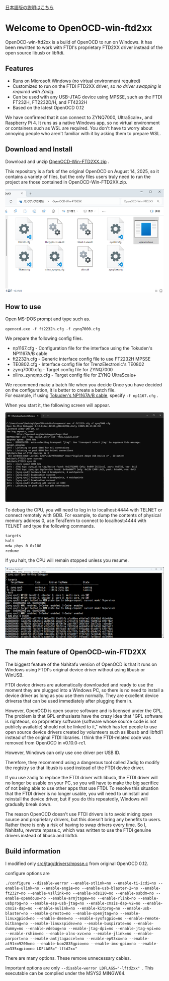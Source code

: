 [日本語版の説明はこちら](./READMEj.md)
# Welcome to OpenOCD-win-ftd2xx

OpenOCD-win-ftd2xx is a build of OpenOCD to run on Windows.
It has been rewritten to work with FTDI's proprietary FTD2XX driver instead of the open source libusb or libftdi.

## Features
* Runs on Microsoft Windows (no virtual environment required)
* Customized to run on the FTDI FTD2XX driver, so *no driver swapping is required with Zadig*.
* Can be used with any USB-JTAG device using MPSSE, such as the FTDI FT232H, FT2232D/H, and FT4232H
* Based on the latest OpenOCD 0.12

We have confirmed that it can connect to ZYNQ7000, UltraScale+, and Raspberry Pi 4.
It runs as a native Windows app, so no virtual environment or containers such as WSL are required.
You don't have to worry about annoying people who aren't familiar with it by asking them to prepare WSL.

## Download and Install
Download and unzip [OpenOCD-Win-FTD2XX.zip](/tokuden/openocd-win-ftd2xx/OpenOCD-Win-FTD2XX.zip) .

This repository is a fork of the original OpenOCD on August 14, 2025, so it contains a variety of files, but the only files users truly need to run the project are those contained in OpenOCD-Win-FTD2XX.zip.

![folder after unzipping](https://github.com/tokuden/openocd-win-ftd2xx/blob/images/folder.png)

## How to use
Open MS-DOS prompt and type such as.

`openocd.exe -f ft2232h.cfg -f zynq7000.cfg`

We prepare the following config files.

* np1167.cfg - Configuration file for the interface using the Tokuden's NP1167A/B cable
* ft2232h.cfg - Generic interface config file to use FT2232H MPSSE
* TE0802.cfg - Interface config file for TrenzElectronic's TE0802
* zynq7000.cfg - Target config file for ZYNQ7000
* xilinx_zynqmp.cfg - Target config file for ZYNQ UltraScale+

We recommend make a batch file when you decide 
Once you have decided on the configuration, it is better to create a batch file.  
For example, if using [Tokuden's NP1167A/B cable](https://mitoujtag.jp/mpssejtag.html), specify `-f np1167.cfg` .

When you start it, the following screen will appear.

![Launch screenshot OpenOCDWin](https://github.com/tokuden/openocd-win-ftd2xx/blob/images/openocdwin.png)

To debug the CPU, you will need to log in to localhost:4444 with TELNET or connect remotely with GDB.
For example, to dump the contents of physical memory address 0, use TeraTerm to connect to localhost:4444 with TELNET and type the following commands.

```
targets
halt
mdw phys 0 0x100
redume
```

If you halt, the CPU will remain stopped unless you resume.

![Memory dump](https://github.com/tokuden/openocd-win-ftd2xx/blob/images/dump.png)

## The main feature of OpenOCD-win-FTD2XX
The biggest feature of the Nahitafu version of OpenOCD is that it runs on Windows using FTDI's original device driver without using libusb or WinUSB.

FTDI device drivers are automatically downloaded and ready to use the moment they are plugged into a Windows PC, so there is no need to install a device driver as long as you use them normally. They are excellent device driverss that can be used immediately after plugging them in.

However, OpenOCD is open source software and is licensed under the GPL.
The problem is that GPL enthusiasts have the crazy idea that "GPL software is righteous, so proprietary software (software whose source code is not publicly available) should not be linked to it," which has led people to use open source device drivers created by volunteers such as libusb and libftdi1 instead of the original FTDI libraries. I think the FTDI-related code was removed from OpenOCD in v0.10.0-rc1.

However, Windows can only use one driver per USB ID.

Therefore, they recommend using a dangerous tool called Zadig to modify the registry so that libusb is used instead of the FTDI device driver.

If you use zadig to replace the FTDI driver with libusb, the FTDI driver will no longer be usable on your PC, so you will have to make the big sacrifice of not being able to use other apps that use FTDI.
To resolve this situation that the FTDI driver is no longer usable, you will need to uninstall and reinstall the device driver, but if you do this repeatedly, Windows will gradually break down.

The reason OpenOCD doesn't use FTDI drivers is to avoid mixing open source and proprietary drivers, but this doesn't bring any benefits to users. Rather there is only a risk of having to swap drivers every time.
So I, Nahitafu, rewrote mpsse.c, which was written to use the FTDI genuine drivers instead of libusb and libftdi.

## Build information
I modified only [src/jtag/drivers/mpsse.c](/tokuden/openocd-win-ftd2xx/blob/master/src/jtag/drivers/mpsse.c) from original OpenOCD 0.12.

configure options are 

```
./configure --disable-werror --enable-stlink=no --enable-ti-icdi=no --enable-ulink=no --enable-angie=no --enable-usb-blaster-2=no --enable-ft232r=no --enable-vsllink=no --enable-xds110=no --enable-osbdm=no --enable-opendous=no --enable-armjtagew=no --enable-rlink=no --enable-usbprog=no --enable-esp-usb-jtag=no --enable-cmsis-dap-v2=no --enable-cmsis-dap=no --enable-nulink=no --enable-kitprog=no --enable-usb-blaster=no --enable-presto=no --enable-openjtag=no --enable-linuxgpiod=no --enable-dmem=no --enable-sysfsgpio=no --enable-remote-bitbang=no --enable-linuxspidev=no --enable-buspirate=no --enable-dummy=no --enable-vdebug=no --enable-jtag-dpi=no --enable-jtag-vpi=no --enable-rshim=no --enable-xlnx-xvc=no --enable-jlink=no --enable-parport=no --enable-amtjtagaccel=no --enable-ep93xx=no --enable-at91rm9200=no --enable-bcm2835gpio=no --enable-imx-gpio=no --enable-am335xgpio=no LDFLAGS="-lftd2xx"
```

There are many options. These remove unnecessary cables.

Important options are only `--disable-werror LDFLAGS="-lftd2xx" `.
This executable can be complied under the MSYS2 MINGW64.
